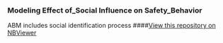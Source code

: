 ### Modeling Effect of_Social Influence on Safety_Behavior
ABM includes social identification process
####[View this repository on NBViewer](http://nbviewer.ipython.org/github/bjchoi13/Modeling_Effect_of_Social_Influence_on_Safety_Behavior/tree/master/)
